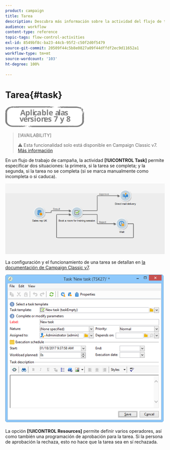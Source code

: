 ```yaml
---
product: campaign
title: Tarea
description: Descubra más información sobre la actividad del flujo de trabajo Tarea
audience: workflow
content-type: reference
topic-tags: flow-control-activities
exl-id: 8549bf8c-ba23-44cb-95f2-c50f2d0f5479
source-git-commit: 20509f44c5b8e0827a09f44dffdf2ec9d11652a1
workflow-type: tm+mt
source-wordcount: '103'
ht-degree: 100%

---
```


# Tarea{#task}

![](../../assets/common.svg)

>[!AVAILABILITY]
>
>:warning: Esta funcionalidad solo está disponible en Campaign Classic v7. [Más información](../../mrm/using/creating-and-managing-tasks.md)

En un flujo de trabajo de campaña, la actividad **[!UICONTROL Task]** permite especificar dos situaciones: la primera, si la tarea se completa; y la segunda, si la tarea no se completa (si se marca manualmente como incompleta o si caduca).

![](assets/mrm_task_in_workflow.png)

La configuración y el funcionamiento de una tarea se detallan en [la documentación de Campaign Classic v7](../../mrm/using/creating-and-managing-tasks.md).

![](assets/wkf_task_activity.png)

La opción **[!UICONTROL Resources]** permite definir varios operadores, así como también una programación de aprobación para la tarea. Si la persona de aprobación la rechaza, esto no hace que la tarea sea en sí rechazada.
